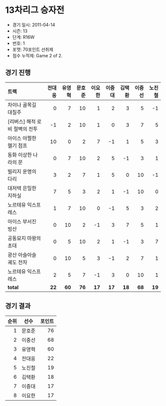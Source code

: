# 13차리그 승자전

- 경기 일시: 2011-04-14
- 시즌: 13
- 단계: R16W
- 번호: 1
- 포맷: 70포인트 선취제
- 점수 누적제: Game 2 of 2.





## 경기 진행

| 트랙 | 전대웅 | 유영혁 | 문호준 | 이요한 | 이중대 | 김택환 | 이중선 | 노진철 |
|:---|---:|---:|---:|---:|---:|---:|---:|---:|
| 차이나 골목길 대질주 | 0 | 7 | 10 | 1 | 2 | 3 | 5 | -1 |
| [리버스] 해적 로비 절벽의 전투 | -1 | 2 | 10 | 1 | 0 | 3 | 7 | 5 |
| 아이스 아찔한 헬기 점프 | 10 | 0 | 2 | 7 | -1 | 1 | 5 | 3 |
| 동화 이상한 나라의 문 | 0 | 7 | 10 | 2 | 5 | -1 | 3 | 1 |
| 빌리지 운명의 다리 | 3 | 2 | 7 | 1 | 5 | 0 | 10 | -1 |
| 대저택 은밀한 지하실 | 7 | 5 | 3 | 2 | 1 | -1 | 10 | 0 |
| 노르테유 익스프레스 | 1 | 7 | 10 | 0 | -1 | 5 | 3 | 2 |
| 아이스 부서진 빙산 | 0 | 10 | 2 | -1 | 3 | 7 | 5 | 1 |
| 공동묘지 마왕의 초대 | 0 | 5 | 10 | 2 | 1 | -1 | 3 | 7 |
| 광산 아슬아슬 궤도 전차 | 0 | 10 | 5 | 3 | -1 | 2 | 7 | 1 |
| 노르테유 익스프레스 | 2 | 5 | 7 | -1 | 3 | 0 | 10 | 1 |
| __total__ | __22__ | __60__ | __76__ | __17__ | __17__ | __18__ | __68__ | __19__ |




## 경기 결과

| 순위 | 선수 | 포인트 |
|---:|:---:|---:|
| 1 | 문호준 | 76 |
| 2 | 이중선 | 68 |
| 3 | 유영혁 | 60 |
| 4 | 전대웅 | 22 |
| 5 | 노진철 | 19 |
| 6 | 김택환 | 18 |
| 7 | 이중대 | 17 |
| 8 | 이요한 | 17 |

